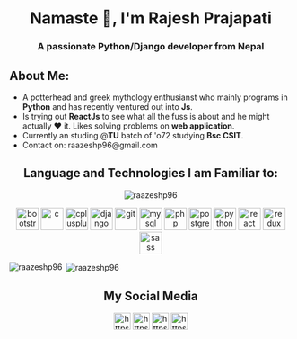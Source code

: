 <h1 align="center">Namaste 👋, I'm Rajesh Prajapati</h1>
<h3 align="center">A passionate Python/Django developer from Nepal</h3>
<h2 align="left">About Me:</h2>
<ul>
  <li>A potterhead and greek mythology enthusianst who mainly programs in <b>Python</b> and has recently ventured out into <b>Js</b>.</li>
  <li>Is trying out <b>ReactJs</b> to see what all the fuss is about and he might actually ❤ it. Likes solving problems on <b>web application</b>.</li>
  <li>Currently an studing @<b>TU</b> batch of 'o72 studying <b>Bsc CSIT</b>.</li>
  <li>Contact on: raazeshp96@gmail.com</li>
 </ul>
<h2 align="center">Language and Technologies I am Familiar to:</h2>
<p align="center"> <img src="https://komarev.com/ghpvc/?username=raazeshp96" alt="raazeshp96" /> </p>
<p align="center"><img src="https://devicons.github.io/devicon/devicon.git/icons/bootstrap/bootstrap-plain.svg" alt="bootstrap" width="40" height="40"/> <img src="https://devicons.github.io/devicon/devicon.git/icons/c/c-original.svg" alt="c" width="40" height="40"/> <img src="https://devicons.github.io/devicon/devicon.git/icons/cplusplus/cplusplus-original.svg" alt="cplusplus" width="40" height="40"/> <img src="https://devicons.github.io/devicon/devicon.git/icons/django/django-original.svg" alt="django" width="40" height="40"/> <img src="https://www.vectorlogo.zone/logos/git-scm/git-scm-icon.svg" alt="git" width="40" height="40"/> <img src="https://devicons.github.io/devicon/devicon.git/icons/mysql/mysql-original-wordmark.svg" alt="mysql" width="40" height="40"/> <img src="https://devicons.github.io/devicon/devicon.git/icons/php/php-original.svg" alt="php" width="40" height="40"/> <img src="https://devicons.github.io/devicon/devicon.git/icons/postgresql/postgresql-original-wordmark.svg" alt="postgresql" width="40" height="40"/> <img src="https://devicons.github.io/devicon/devicon.git/icons/python/python-original.svg" alt="python" width="40" height="40"/> <img src="https://devicons.github.io/devicon/devicon.git/icons/react/react-original-wordmark.svg" alt="react" width="40" height="40"/> <img src="https://devicons.github.io/devicon/devicon.git/icons/redux/redux-original.svg" alt="redux" width="40" height="40"/> <img src="https://devicons.github.io/devicon/devicon.git/icons/sass/sass-original.svg" alt="sass" width="40" height="40"/></p><p><img align="left" src="https://github-readme-stats.vercel.app/api/top-langs/?username=raazeshp96&layout=compact&hide=html" alt="raazeshp96" /></p>

<p>&nbsp;<img align="center" src="https://github-readme-stats.vercel.app/api?username=raazeshp96&show_icons=true" alt="raazeshp96" /></p>
<h2 align="center">My Social Media</h2>
<p align="center">
  <a href="https://linkedin.com/in/raazesh-prajapati-736775193/" target="_blank"><img align="center" src="https://cdn.jsdelivr.net/npm/simple-icons@3.0.1/icons/linkedin.svg" alt="https://www.linkedin.com/in/raazesh-prajapati-736775193/" height="30" width="30" /></a>
  <a href="https://stackoverflow.com/users/11630502/raazesh-prajapati" target="_blank"><img align="center" src="https://cdn.jsdelivr.net/npm/simple-icons@3.0.1/icons/stackoverflow.svg" alt="https://stackoverflow.com/users/11630502/raazesh-prajapati" height="30" width="30" /></a>
<a href="https://twitter.com/raazesh_p" target="_blank"><img align="center" src="https://cdn.jsdelivr.net/npm/simple-icons@3.0.1/icons/twitter.svg" alt="https://twitter.com/raazesh_p" height="30" width="30" /></a>
<a href="https://www.instagram.com/raazesh_p/" target="_blank"><img align="center" src="https://cdn.jsdelivr.net/npm/simple-icons@3.0.1/icons/instagram.svg" alt="https://www.instagram.com/raazesh_p/" height="30" width="30" /></a>
</p>
